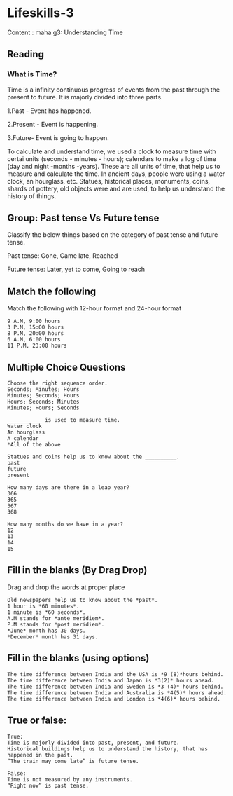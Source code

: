 # Lifeskills-3

Content : maha g3: Understanding Time

## Reading

### What is Time?

Time is a infinity continuous progress of events from the past through the present to future. It is majorly divided into three parts.

1.Past - Event has happened.

2.Present - Event is happening.

3.Future- Event is going to happen. 

To calculate and understand time, we used a clock to measure time with certai units (seconds - minutes - hours); calendars to make a log of time (day and night -months -years). These are all units of time, that help us to measure and calculate the time. In ancient days, people were using a water clock, an hourglass, etc. Statues, historical places, monuments, coins, shards of pottery, old objects were and are used, to help us understand the history of things. 

## Group: Past tense Vs Future tense

Classify the below things based on the category of past tense and future tense.

Past tense: Gone, Came late, Reached

Future tense: Later, yet to come, Going to reach

## Match the following

Match the following with 12-hour format and 24-hour format

```
9 A.M, 9:00 hours
3 P.M, 15:00 hours
8 P.M, 20:00 hours 
6 A.M, 6:00 hours
11 P.M, 23:00 hours
```

## Multiple Choice Questions

```
Choose the right sequence order.
Seconds; Minutes; Hours
Minutes; Seconds; Hours
Hours; Seconds; Minutes 
Minutes; Hours; Seconds

___________ is used to measure time.
Water clock
An hourglass
A calendar
*All of the above

Statues and coins help us to know about the __________.
past
future
present

How many days are there in a leap year?
366
365
367
368

How many months do we have in a year?
12
13
14
15
```

## Fill in the blanks (By Drag Drop)

Drag and drop the words at proper place

```
Old newspapers help us to know about the *past*.
1 hour is *60 minutes*.
1 minute is *60 seconds*.
A.M stands for *ante meridiem*.
P.M stands for *post meridiem*.
*June* month has 30 days.
*December* month has 31 days.
```

## Fill in the blanks (using options)

```
The time difference between India and the USA is *9 (8)*hours behind.
The time difference between India and Japan is *3(2)* hours ahead.
The time difference between India and Sweden is *3 (4)* hours behind. 
The time difference between India and Australia is *4(5)* hours ahead.
The time difference between India and London is *4(6)* hours behind.
```

## True or false:

```
True:
Time is majorly divided into past, present, and future.
Historical buildings help us to understand the history, that has happened in the past.
“The train may come late” is future tense.

False:
Time is not measured by any instruments.
“Right now” is past tense.
```
